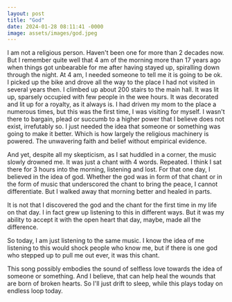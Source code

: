 ```yaml
---
layout: post
title: "God"
date: 2024-01-28 08:11:41 -0000
image: assets/images/god.jpeg
---
```


I am not a religious person. Haven't been one for more than 2 decades now. But I remember quite well that 4 am of the morning more than 17 years ago when things got unbearable for me after having stayed up, spiralling down through the night. At 4 am, I needed someone to tell me it is going to be ok. I picked up the bike and drove all the way to the place I had not visited in several years then. I climbed up about 200 stairs to the main hall. It was lit up, sparsely occupied with few people in the wee hours. It was decorated and lit up for a royalty, as it always is. I had driven my mom to the place a numerous times, but this was the first time, I was visiting for myself. I wasn't there to bargain, plead or succumb to a higher power that I believe does not exist, irrefutably  so. I just needed the idea that someone or something was going to make it better. Which is how largely the religious machinery is powered. The unwavering faith and belief without empirical evidence.

And yet, despite all my skepticism, as I sat huddled in a corner, the music slowly drowned me. It was just a chant with 4 words. Repeated. I think I sat there for 3 hours into the morning, listening and lost. For that one day, I believed in the idea of god. Whether the god was in form of that chant or in the form of music that underscored the chant to bring the peace, I cannot differentiate. But I walked away  that morning better and healed in parts.

It is not that I discovered the god and the chant for the first time in my life on that day. I in fact grew up listening to this in different ways. But it was my ability to accept it with the open heart that day, maybe, made all the difference.

So today, I am just listening to the same music. I know the idea of me listening to this would shock people who know me, but if there is one god who stepped up to pull me out ever, it was this chant.

This song possibly embodies the sound of selfless love towards the idea of someone or something. And I believe, that can help heal the wounds that are born of broken hearts. So I'll just drift to sleep, while this plays today on endless loop today.
